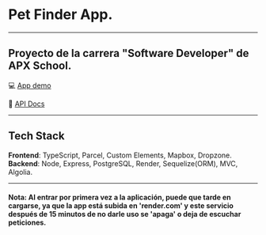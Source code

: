 # Pet Finder App.
_ _ _
## Proyecto de la carrera "Software Developer" de APX School.

:computer: [App demo](https://pet-finder-app-muig.onrender.com)

:scroll: [API Docs](https://documenter.getpostman.com/view/25956902/2s9XxsWcWk)

_ _ _
## Tech Stack
**Frontend**: TypeScript, Parcel, Custom Elements, Mapbox, Dropzone.
**Backend**: Node, Express, PostgreSQL, Render, Sequelize(ORM), MVC, Algolia.

_ _ _

#### Nota: Al entrar por primera vez a la aplicación, puede que tarde en cargarse, ya que la app está subida en 'render.com' y este servicio después de 15 minutos de no darle uso se 'apaga' o deja de escuchar peticiones.
